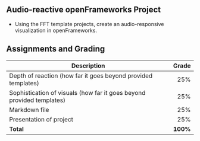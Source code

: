 ## Audio-reactive openFrameworks Project
- Using the FFT template projects, create an audio-responsive visualization in openFrameworks.

## Assignments and Grading
Description|Grade
---|---:|
Depth of reaction (how far it goes beyond provided templates)| 25%
Sophistication of visuals (how far it goes beyond provided templates)| 25%
Markdown file| 25%
Presentation of project| 25%
**Total**|**100%**
